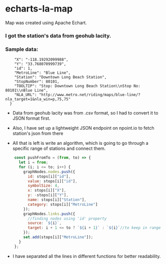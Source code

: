 
# echarts-la-map
Map was created using Apache Echart.

### I got the station's data from geohub lacity.
### Sample data:

```js{
    "X": "-118.19292099988",
    "Y": "33.768070999739",
    "id": 1,
    "MetroLine": "Blue Line",
    "Station": "Downtown Long Beach Station",
    "StopNumber": 80101,
    "TOOLTIP": "Stop: Downtown Long Beach Station\\nStop No: 80101\\nBlue Line",
    "NLA_URL": "http://www.metro.net/riding/maps/blue-line/?nla_target=1&nla_win=p,75,75"
  }
  ```

-  Data from geohub lacity was from .csv format, so I had to convert it to JSON format first.

- Also, I have set up a lightweight JSON endpoint on npoint.io to fetch station's json from there

-  All that is left is write an algorithm, which is going to go through a specific range of stations and connect them.  
```js let set = new Set();
    const pushFromTo = (from, to) => {
      let i = from;
      for (i; i <= to; i++) {
        graphNodes.nodes.push({
          id: stops[i]["id"],
          value: stops[i]["id"],
          symbolSize: 4,
          x: stops[i]["X"],
          y: -stops[i]["Y"],
          name: stops[i]["Station"],
          category: stops[i]["MetroLine"]
        });
        graphNodes.links.push({
          //finding nodes using 'id' property
          source: `${i}`,
          target: i + 1 <= to ? `${i + 1}` : `${i}`//to keep in range
        });
        set.add(stops[i]["MetroLine"]);
      }
    };
```

-  I have separated all the lines in different functions for better readability.
